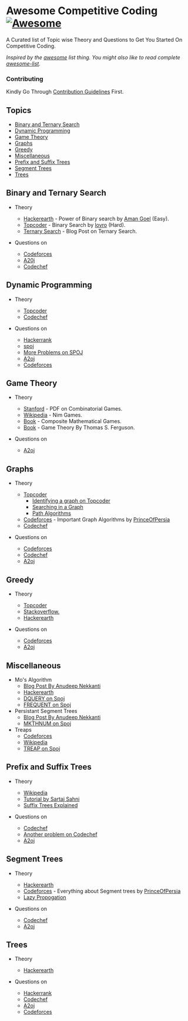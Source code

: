 # Awesome Competitive Coding [![Awesome](https://cdn.rawgit.com/sindresorhus/awesome/d7305f38d29fed78fa85652e3a63e154dd8e8829/media/badge.svg)](https://github.com/sindresorhus/awesome)

A Curated list of Topic wise Theory and Questions to Get You Started On Competitive Coding.

*Inspired by the [awesome](https://github.com/sindresorhus/awesome) list thing. You might also like to read complete [awesome-list](https://github.com/sindresorhus/awesome).*

### Contributing
Kindly Go Through [Contribution Guidelines](https://github.com/hkirat/awesome-competitive-coding/blob/master/CONTRIBUTING.md) First.

Topics
---
 - [Binary and Ternary Search](#binary-and-ternary-search)
 - [Dynamic Programming](#dynamic-programming)
 - [Game Theory](#game-theory)
 - [Graphs](#graphs)
 - [Greedy](#greedy)
 - [Miscellaneous](#miscellaneous)
 - [Prefix and Suffix Trees](#prefix-and-suffix-trees)
 - [Segment Trees](#segment-trees)
 - [Trees](#trees)

Binary and Ternary Search
---
 - Theory

 	- [Hackerearth](https://www.hackerearth.com/notes/power-of-binary-search/) - Power of Binary search by [Aman Goel](https://www.hackerearth.com/users/amangoel.vsec/) (Easy).
 	- [Topcoder](https://www.topcoder.com/community/data-science/data-science-tutorials/binary-search/) - Binary Search by [lovro](https://www.topcoder.com/member-profile/lovro/) (Hard).
 	- [Ternary Search](http://rendon.x10.mx/ternary-search/) - Blog Post on Ternary Search.
 - Questions on

 	- [Codeforces](http://codeforces.com/problemset/tags/binary%20search)
 	- [A20j](http://a2oj.com/Category.jsp?ID=40)
 	- [Codechef](https://discuss.codechef.com/tags/binarysearch/)

Dynamic Programming
---

 - Theory

 	- [Topcoder](https://www.topcoder.com/community/data-science/data-science-tutorials/dynamic-programming-from-novice-to-advanced/)
 	- [Codechef](https://www.codechef.com/wiki/tutorial-dynamic-programming)

 - Questions on

 	- [Hackerrank](https://www.hackerrank.com/domains/algorithms/dynamic-programming)
 	- [spoj](http://problemclassifier.appspot.com/?keywords=dp)
 	- [More Problems on SPOJ](http://apps.topcoder.com/forums/;jsessionid=C684F032169B7439C8012AAB6BA2018C?module=Thread&threadID=674592)
 	- [A2oj](http://a2oj.com/Category.jsp?ID=33)
 	- [Codeforces](http://codeforces.com/problemset/tags/dp)

Game Theory
---

 - Theory
	- [Stanford](http://web.stanford.edu/class/cs97si/05-combinatorial-games.pdf) - PDF on Combinatorial Games.
	- [Wikipedia](https://en.wikipedia.org/wiki/Nim) - Nim Games.
	- [Book](http://www.cs.ox.ac.uk/files/2735/Composite_games.pdf) - Composite Mathematical Games.
	- [Book](http://www.math.ucla.edu/~tom/Game_Theory/comb.pdf) - Game Theory By Thomas S. Ferguson.

 - Questions on 
	- [A2oj](http://a2oj.com/Category.jsp?ID=91)

Graphs
---
 - Theory

 	- [Topcoder](https://topcoder.com)
 		- [Identifying a graph on Topcoder](https://www.topcoder.com/community/data-science/data-science-tutorials/introduction-to-graphs-and-their-data-structures-section-1/)
 		- [Searching in a Graph](https://www.topcoder.com/community/data-science/data-science-tutorials/introduction-to-graphs-and-their-data-structures-section-2/)
 		- [Path Algorithms](https://www.topcoder.com/community/data-science/data-science-tutorials/introduction-to-graphs-and-their-data-structures-section-3/)
 	- [Codeforces](http://codeforces.com/blog/entry/16221) - Important Graph Algorithms by [PrinceOfPersia](http://codeforces.com/profile/PrinceOfPersia)
 	- [Codechef](https://www.codechef.com/wiki/tutorial-graph-theory-part-1)
 - Questions on

 	- [Codeforces](http://codeforces.com/problemset/tags/graphs)
 	- [Codechef](https://discuss.codechef.com/tags/graph/)
 	- [A2oj](http://a2oj.com/Category.jsp?ID=13)

Greedy
---
 - Theory

  	- [Topcoder](https://www.topcoder.com/community/data-science/data-science-tutorials/greedy-is-good/)
  	- [Stackoverflow.](http://stackoverflow.com/questions/7887487/how-to-spot-a-greedy-algorithm)
  	- [Hackerearth](https://www.hackerearth.com/notes/greedy-algorithm/)
 - Questions on

  	- [Codeforces](http://codeforces.com/problemset/tags/greedy)
  	- [A2oj](http://a2oj.com/Category.jsp?ID=56)

Miscellaneous
---
 - Mo's Algorithm
 	- [Blog Post By Anudeep Nekkanti](http://blog.anudeep2011.com/mos-algorithm/)
 	- [Hackerearth](https://www.hackerearth.com/notes/mos-algorithm/)
 	- [DQUERY on Spoj](http://www.spoj.com/problems/DQUERY/en/)
 	- [FREQUENT on Spoj](http://www.spoj.com/problems/FREQUENT/)
 - Persistant Segment Trees
 	- [Blog Post By Anudeep Nekkanti](http://blog.anudeep2011.com/persistent-segment-trees-explained-with-spoj-problems/)
 	- [MKTHNUM on Spoj](http://www.spoj.com/problems/MKTHNUM/en/)
 - Treaps
 	- [Codeforces](http://codeforces.com/blog/entry/11148)
 	- [Wikipedia](https://en.wikipedia.org/wiki/Treap)
 	- [TREAP on Spoj](http://www.spoj.com/problems/TREAP/)

Prefix and Suffix Trees
---
 - Theory

 	- [Wikipedia](https://en.wikipedia.org/wiki/Trie)
 	- [Tutorial by Sartaj Sahni](http://marknelson.us/1996/08/01/suffix-trees/)
 	- [Suffix Trees Explained](http://marknelson.us/1996/08/01/suffix-trees/)
 - Questions on

 	- [Codechef](https://www.codechef.com/problems/TWSTR/)
 	- [Another problem on Codechef](https://www.codechef.com/SEPT13/problems/TMP01)
 	- [A2oj](http://a2oj.com/Category.jsp?ID=49)

Segment Trees
---
 - Theory

 	- [Hackerearth](https://www.hackerearth.com/notes/segment-trees-for-beginners/)
 	- [Codeforces](http://codeforces.com/blog/entry/15890) - Everything about Segment trees by [PrinceOfPersia](http://codeforces.com/profile/PrinceOfPersia)
 	- [Lazy Propogation](http://se7so.blogspot.in/2012/12/segment-trees-and-lazy-propagation.html)
 - Questions on

 	- [Codechef](https://discuss.codechef.com/tags/segment-tree/)
 	- [A2oj](http://a2oj.com/Category.jsp?ID=25)

Trees
---
 - Theory

 	- [Hackerearth](https://www.hackerearth.com/notes/trees/)
 - Questions on

 	- [Hackerrank](https://www.hackerrank.com/domains/data-structures/trees)
 	- [Codechef](https://discuss.codechef.com/tags/trees/)
 	- [A2oj](http://a2oj.com/Category.jsp?ID=89)
 	- [Codeforces](http://codeforces.com/problemset/tags/trees)
